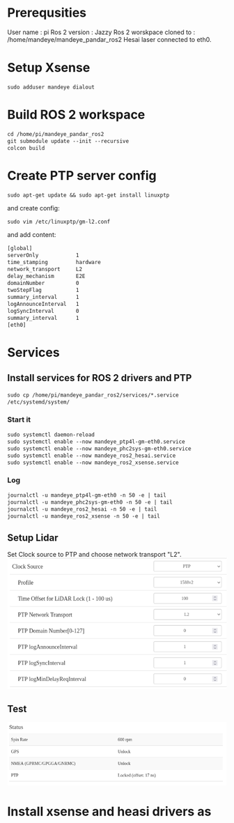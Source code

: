 # Prerequsities

User name : pi
Ros 2 version : Jazzy
Ros 2 worskpace  cloned to : /home/mandeye/mandeye_pandar_ros2
Hesai laser connected to eth0.


# Setup Xsense

```
sudo adduser mandeye dialout
```

# Build ROS 2 workspace

```
cd /home/pi/mandeye_pandar_ros2
git submodule update --init --recursive
colcon build
```


# Create PTP server config

```
sudo apt-get update && sudo apt-get install linuxptp
```
and create config:

```
sudo vim /etc/linuxptp/gm-l2.conf
```
and add content:
```
[global]
serverOnly            1         
time_stamping         hardware
network_transport     L2    
delay_mechanism       E2E
domainNumber          0
twoStepFlag           1
summary_interval      1
logAnnounceInterval   1
logSyncInterval       0
summary_interval      1
[eth0]
```

# Services

## Install services for ROS 2 drivers and PTP

```
sudo cp /home/pi/mandeye_pandar_ros2/services/*.service /etc/systemd/system/

```

### Start it
```
sudo systemctl daemon-reload
sudo systemctl enable --now mandeye_ptp4l-gm-eth0.service
sudo systemctl enable --now mandeye_phc2sys-gm-eth0.service
sudo systemctl enable --now mandeye_ros2_hesai.service
sudo systemctl enable --now mandeye_ros2_xsense.service
```

### Log
```
journalctl -u mandeye_ptp4l-gm-eth0 -n 50 -e | tail
journalctl -u mandeye_phc2sys-gm-eth0 -n 50 -e | tail
journalctl -u mandeye_ros2_hesai -n 50 -e | tail
journalctl -u mandeye_ros2_xsense -n 50 -e | tail
```

## Setup Lidar
Set Clock source to PTP and choose network transport "L2". 
![](doc/screen0.png)

## Test

![](doc/screen1.png)


# Install xsense and heasi drivers as 

